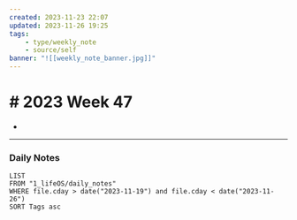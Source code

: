 ```yaml
---
created: 2023-11-23 22:07
updated: 2023-11-26 19:25
tags:
    - type/weekly_note
    - source/self
banner: "![[weekly_note_banner.jpg]]"
---
```


# # 2023 Week 47

-

---

### Daily Notes

```dataview
LIST
FROM "1_lifeOS/daily_notes"
WHERE file.cday > date("2023-11-19") and file.cday < date("2023-11-26")
SORT Tags asc
```
